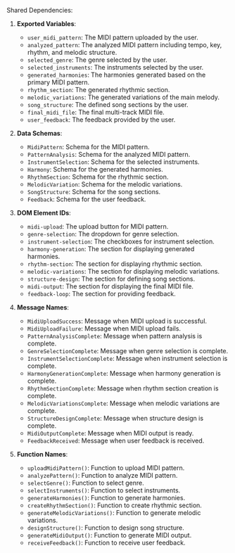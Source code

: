 Shared Dependencies:

1. **Exported Variables**: 
   - `user_midi_pattern`: The MIDI pattern uploaded by the user.
   - `analyzed_pattern`: The analyzed MIDI pattern including tempo, key, rhythm, and melodic structure.
   - `selected_genre`: The genre selected by the user.
   - `selected_instruments`: The instruments selected by the user.
   - `generated_harmonies`: The harmonies generated based on the primary MIDI pattern.
   - `rhythm_section`: The generated rhythmic section.
   - `melodic_variations`: The generated variations of the main melody.
   - `song_structure`: The defined song sections by the user.
   - `final_midi_file`: The final multi-track MIDI file.
   - `user_feedback`: The feedback provided by the user.

2. **Data Schemas**:
   - `MidiPattern`: Schema for the MIDI pattern.
   - `PatternAnalysis`: Schema for the analyzed MIDI pattern.
   - `InstrumentSelection`: Schema for the selected instruments.
   - `Harmony`: Schema for the generated harmonies.
   - `RhythmSection`: Schema for the rhythmic section.
   - `MelodicVariation`: Schema for the melodic variations.
   - `SongStructure`: Schema for the song sections.
   - `Feedback`: Schema for the user feedback.

3. **DOM Element IDs**:
   - `midi-upload`: The upload button for MIDI pattern.
   - `genre-selection`: The dropdown for genre selection.
   - `instrument-selection`: The checkboxes for instrument selection.
   - `harmony-generation`: The section for displaying generated harmonies.
   - `rhythm-section`: The section for displaying rhythmic section.
   - `melodic-variations`: The section for displaying melodic variations.
   - `structure-design`: The section for defining song sections.
   - `midi-output`: The section for displaying the final MIDI file.
   - `feedback-loop`: The section for providing feedback.

4. **Message Names**:
   - `MidiUploadSuccess`: Message when MIDI upload is successful.
   - `MidiUploadFailure`: Message when MIDI upload fails.
   - `PatternAnalysisComplete`: Message when pattern analysis is complete.
   - `GenreSelectionComplete`: Message when genre selection is complete.
   - `InstrumentSelectionComplete`: Message when instrument selection is complete.
   - `HarmonyGenerationComplete`: Message when harmony generation is complete.
   - `RhythmSectionComplete`: Message when rhythm section creation is complete.
   - `MelodicVariationsComplete`: Message when melodic variations are complete.
   - `StructureDesignComplete`: Message when structure design is complete.
   - `MidiOutputComplete`: Message when MIDI output is ready.
   - `FeedbackReceived`: Message when user feedback is received.

5. **Function Names**:
   - `uploadMidiPattern()`: Function to upload MIDI pattern.
   - `analyzePattern()`: Function to analyze MIDI pattern.
   - `selectGenre()`: Function to select genre.
   - `selectInstruments()`: Function to select instruments.
   - `generateHarmonies()`: Function to generate harmonies.
   - `createRhythmSection()`: Function to create rhythmic section.
   - `generateMelodicVariations()`: Function to generate melodic variations.
   - `designStructure()`: Function to design song structure.
   - `generateMidiOutput()`: Function to generate MIDI output.
   - `receiveFeedback()`: Function to receive user feedback.